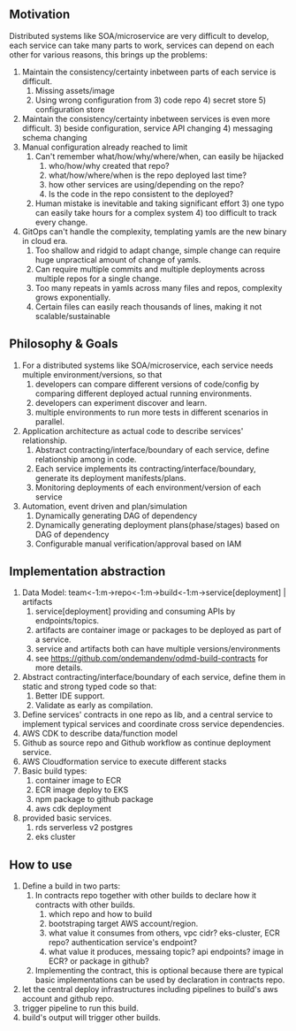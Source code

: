 ## Motivation
Distributed systems like SOA/microservice are very difficult to develop, each service can take many parts to work, services can depend on each other for various reasons, this brings up the problems:
1) Maintain the consistency/certainty inbetween parts of each service is difficult.
   1) Missing assets/image
   2) Using wrong configuration from
      3) code repo
      4) secret store
      5) configuration store
2) Maintain the consistency/certainty inbetween services is even more difficult.
   3) beside configuration, service API changing
   4) messaging schema changing
3) Manual configuration already reached to limit
   1) Can't remember what/how/why/where/when, can easily be hijacked
      1) who/how/why created that repo?
      2) what/how/where/when is the repo deployed last time?
      4) how other services are using/depending on the repo?
      5) Is the code in the repo consistent to the deployed?
   2) Human mistake is inevitable and taking significant effort
      3) one typo can easily take hours for a complex system
      4) too difficult to track every change.
4) GitOps can't handle the complexity, templating yamls are the new binary in cloud era.
   1) Too shallow and ridgid to adapt change, simple change can require huge unpractical amount of change of yamls.
   2) Can require multiple commits and multiple deployments across multiple repos for a single change.
   3) Too many repeats in yamls across many files and repos, complexity grows exponentially.
   4) Certain files can easily reach thousands of lines, making it not scalable/sustainable
  

## Philosophy & Goals
1) For a distributed systems like SOA/microservice, each service needs multiple environment/versions, so that 
   1) developers can compare different versions of code/config by comparing different deployed actual running environments.
   2) developers can experiment discover and learn.
   3) multiple environments to run more tests in different scenarios in parallel.
2) Application architecture as actual code to describe services' relationship.
   1) Abstract contracting/interface/boundary of each service, define relationship among in code.
   2) Each service implements its contracting/interface/boundary, generate its deployment manifests/plans.
   3) Monitoring deployments of each environment/version of each service
3) Automation, event driven and plan/simulation
   1) Dynamically generating DAG of dependency
   2) Dynamically generating deployment plans(phase/stages) based on DAG of dependency
   3) Configurable manual verification/approval based on IAM


## Implementation abstraction
1) Data Model: team<-1:m->repo<-1:m->build<-1:m->service[deployment] | artifacts
   1) service[deployment] providing and consuming APIs by endpoints/topics.
   2) artifacts are container image or packages to be deployed as part of a service.
   3) service and artifacts both can have multiple versions/environments
   4) see https://github.com/ondemandenv/odmd-build-contracts for more details.
2) Abstract contracting/interface/boundary of each service, define them in static and strong typed code so that:
   1) Better IDE support.
   2) Validate as early as compilation.
3) Define services' contracts in one repo as lib, and a central service to implement typical services and coordinate cross service dependencies.
4) AWS CDK to describe data/function model
5) Github as source repo and Github workflow as continue deployment service.
6) AWS Cloudformation service to execute different stacks
7) Basic build types:
   1) container image to ECR
   2) ECR image deploy to EKS
   8) npm package to github package
   9) aws cdk deployment
10) provided basic services.
    1) rds serverless v2 postgres
    12) eks cluster

## How to use
1) Define a build in two parts:
   1) In contracts repo together with other builds to declare how it contracts with other builds.
      1) which repo and how to build
      2) bootstraping target AWS account/region.
      3) what value it consumes from others, vpc cidr? eks-cluster, ECR repo? authentication service's endpoint?
      4) what value it produces, messaing topic? api endpoints? image in ECR? or package in github?
   3) Implementing the contract, this is optional because there are typical basic implementations can be used by declaration in contracts repo.
3) let the central deploy infrastructures including pipelines to build's aws account and github repo.
4) trigger pipeline to run this build.
5) build's output will trigger other builds.
